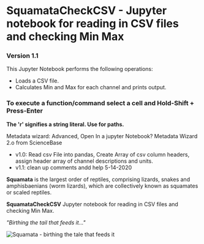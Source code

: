 # SquamataCheckCSV - Jupyter notebook for reading in CSV files and checking Min Max

### Version 1.1

This Jupyter Notebook performs the following operations:
- Loads a CSV file.
- Calculates Min and Max for each channel and prints output.


### To execute a function/command select a cell and Hold-Shift + Press-Enter

**The 'r' signifies a string literal. Use for paths.**

Metadata wizard:  Advanced, Open In a jupyter Notebook?
Metadata Wizard 2.o from ScienceBase

- v1.0: Read csv File into pandas, Create Array of csv column headers, assign header array of channel descriptions and units.
- v1.1: clean up comments andd help 5-14-2020

**Squamata** is the largest order of reptiles, comprising lizards, snakes and amphisbaenians (worm lizards), which are collectively known as squamates or scaled reptiles.

**SquamataCheckCSV** Jupyter notebook for reading in CSV files and checking Min Max.

*"Birthing the tail that feeds it..."* 

![Squamata - birthing the tale that feeds it](https://github.com/pbrown-usgs/SquamataAssemblyAMT/blob/master/SquamataLemniscateOuroboros.png)
